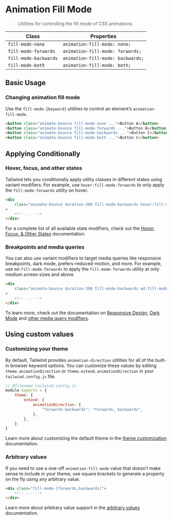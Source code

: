 # Animation Fill Mode

> Utilities for controlling the fill mode of CSS animations.

| Class                 | Properties                        |
| --------------------- | --------------------------------- |
| `fill-mode-none`      | `animation-fill-mode: none;`      |
| `fill-mode-forwards`  | `animation-fill-mode: forwards;`  |
| `fill-mode-backwards` | `animation-fill-mode: backwards;` |
| `fill-mode-both`      | `animation-fill-mode: both;`      |

## Basic Usage

### Changing animation fill mode

Use the `fill-mode-{keyword}` utilities to control an element’s `animation-fill-mode`.

```html
<button class="animate-bounce fill-mode-none ...">Button A</button>
<button class="animate-bounce fill-mode-forwards ...">Button B</button>
<button class="animate-bounce fill-mode-backwards ...">Button C</button>
<button class="animate-bounce fill-mode-both ...">Button C</button>
```

## Applying Conditionally

### Hover, focus, and other states

Tailwind lets you conditionally apply utility classes in different states using variant modifiers. For example, use `hover:fill-mode-forwards` to only apply the `fill-mode-forwards` utility on hover.

```html
<div
	class="animate-bounce duration-300 fill-mode-backwards hover:fill-mode-forwards"
>
	<!-- ... -->
</div>
```

For a complete list of all available state modifiers, check out the [Hover, Focus, & Other States](https://tailwindcss.com/docs/hover-focus-and-other-states) documentation.

### Breakpoints and media queries

You can also use variant modifiers to target media queries like responsive breakpoints, dark mode, prefers-reduced-motion, and more. For example, use `md:fill-mode-forwards` to apply the `fill-mode-forwards` utility at only medium screen sizes and above.

```html
<div
	class="animate-bounce duration-300 fill-mode-backwards md:fill-mode-forwards"
>
	<!-- ... -->
</div>
```

To learn more, check out the documentation on [Responsive Design](https://tailwindcss.com/docs/responsive-design), [Dark Mode](https://tailwindcss.com/docs/dark-mode) and [other media query modifiers](https://tailwindcss.com/docs/hover-focus-and-other-states#media-queries).

## Using custom values

### Customizing your theme

By default, Tailwind provides `animation-direction` utilities for all of the built-in browser keyword options. You can customize these values by editing `theme.animationDirection` or `theme.extend.animationDirection` in your `tailwind.config.js` file.

```js
// @filename tailwind.config.js
module.exports = {
	theme: {
		extend: {
			animationDirection: {
				"forwards-backwards": "forwards, backwards",
			},
		},
	},
}
```

Learn more about customizing the default theme in the [theme customization](https://tailwindcss.com/docs/theme#customizing-the-default-theme) documentation.

### Arbitrary values

If you need to use a one-off `animation-fill-mode` value that doesn’t make sense to include in your theme, use square brackets to generate a property on the fly using any arbitrary value.

```html
<div class="fill-mode-[forwards,backwards]">
	<!-- ... -->
</div>
```

Learn more about arbitrary value support in the [arbitrary values](https://tailwindcss.com/docs/adding-custom-styles#using-arbitrary-values) documentation.
